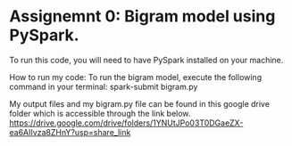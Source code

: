 # Assignemnt 0: Bigram model using PySpark.

To run this code, you will need to have PySpark installed on your machine. 

How to run my code: To run the bigram model, execute the following command in your terminal: spark-submit bigram.py

My output files and my bigram.py file can be found in this google drive folder which is accessible through the link below.
https://drive.google.com/drive/folders/1YNUtJPo03T0DGaeZX-ea6AIIvza8ZHnY?usp=share_link

